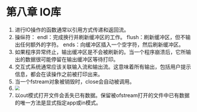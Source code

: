 # 第八章 IO库

1. 进行IO操作的函数通常以引用方式传递和返回流。
2. 操纵符：
   endl：完成换行并刷新缓冲区的工作。
   flush：刷新缓冲区，但不输出任何额外的字符。
   ends：向缓冲区插入一个空字符，然后刷新缓冲区。
3. 如果程序异常终止，输出缓冲区是不会被刷新的。当一个程序崩溃后，它所输出的数据很可能停留在输出缓冲区等待打印。
4. 交互式系统通常应该关联输入流和输出流。这意味着所有输出，包括用户提示信息，都会在读操作之前被打印出来。
5. 当一个fstream对象被销毁时，close会自动被调用。
6. <img src="D:\Markdown\Cpp Primer\第八章 IO库\pic1.png" style="zoom:75%;" />
7. 以out模式打开文件会丢失已有数据。保留被ofstream打开的文件中已有数据的唯一方法是显式指定app或in模式。

